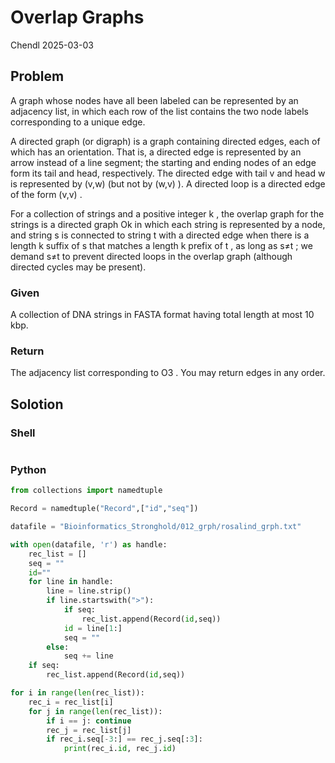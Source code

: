 # Overlap Graphs

Chendl 2025-03-03

## Problem

A graph whose nodes have all been labeled can be represented by an adjacency list, in which each row of the list contains the two node labels corresponding to a unique edge.

A directed graph (or digraph) is a graph containing directed edges, each of which has an orientation. That is, a directed edge is represented by an arrow instead of a line segment; the starting and ending nodes of an edge form its tail and head, respectively. The directed edge with tail v
 and head w
 is represented by (v,w)
 (but not by (w,v)
). A directed loop is a directed edge of the form (v,v)
.

For a collection of strings and a positive integer k
, the overlap graph for the strings is a directed graph Ok
 in which each string is represented by a node, and string s
 is connected to string t
 with a directed edge when there is a length k
 suffix of s
 that matches a length k
 prefix of t
, as long as s≠t
; we demand s≠t
 to prevent directed loops in the overlap graph (although directed cycles may be present).

### Given

A collection of DNA strings in FASTA format having total length at most 10 kbp.

### Return

The adjacency list corresponding to O3
. You may return edges in any order.

## Solotion

### Shell

``` bash

```

### Python

``` python
from collections import namedtuple

Record = namedtuple("Record",["id","seq"])

datafile = "Bioinformatics_Stronghold/012_grph/rosalind_grph.txt"

with open(datafile, 'r') as handle:
	rec_list = []
	seq = ""
	id=""
	for line in handle:
		line = line.strip()
		if line.startswith(">"):
			if seq:
				rec_list.append(Record(id,seq))
			id = line[1:]
			seq = "" 
		else:
			seq += line 
	if seq:
		rec_list.append(Record(id,seq))

for i in range(len(rec_list)):
	rec_i = rec_list[i]
	for j in range(len(rec_list)):
		if i == j: continue
		rec_j = rec_list[j]
		if rec_i.seq[-3:] == rec_j.seq[:3]:
			print(rec_i.id, rec_j.id)
```